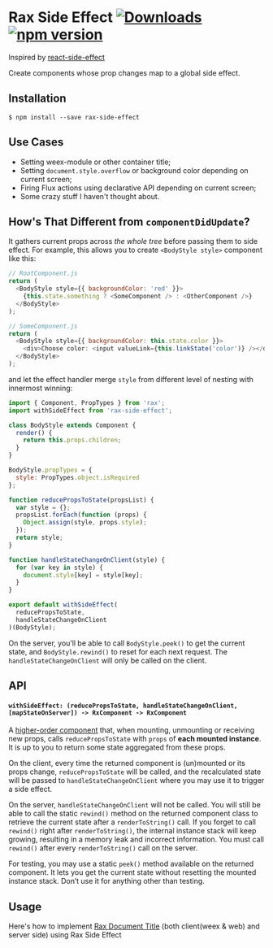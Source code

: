 # Rax Side Effect [![Downloads](https://img.shields.io/npm/dm/rax-side-effect.svg)](https://npmjs.com/rax-side-effect) [![npm version](https://img.shields.io/npm/v/rax-side-effect.svg?style=flat)](https://www.npmjs.com/package/rax-side-effect)

Inspired by [react-side-effect](https://github.com/gaearon/react-side-effect)

Create components whose prop changes map to a global side effect.

## Installation

```
$ npm install --save rax-side-effect
```

## Use Cases


* Setting weex-module or other container title;
* Setting `document.style.overflow` or background color depending on current screen;
* Firing Flux actions using declarative API depending on current screen;
* Some crazy stuff I haven't thought about.

## How's That Different from `componentDidUpdate`?

It gathers current props across *the whole tree* before passing them to side effect. For example, this allows you to create `<BodyStyle style>` component like this:

```js
// RootComponent.js
return (
  <BodyStyle style={{ backgroundColor: 'red' }}>
    {this.state.something ? <SomeComponent /> : <OtherComponent />}
  </BodyStyle>
);

// SomeComponent.js
return (
  <BodyStyle style={{ backgroundColor: this.state.color }}>
    <div>Choose color: <input valueLink={this.linkState('color')} /></div>
  </BodyStyle>
);
```

and let the effect handler merge `style` from different level of nesting with innermost winning:

```js
import { Component, PropTypes } from 'rax';
import withSideEffect from 'rax-side-effect';

class BodyStyle extends Component {
  render() {
    return this.props.children;
  }
}

BodyStyle.propTypes = {
  style: PropTypes.object.isRequired
};

function reducePropsToState(propsList) {
  var style = {};
  propsList.forEach(function (props) {
    Object.assign(style, props.style);
  });
  return style;
}

function handleStateChangeOnClient(style) {
  for (var key in style) {
    document.style[key] = style[key];
  }
}

export default withSideEffect(
  reducePropsToState,
  handleStateChangeOnClient
)(BodyStyle);
```

On the server, you’ll be able to call `BodyStyle.peek()` to get the current state, and `BodyStyle.rewind()` to reset for each next request. The `handleStateChangeOnClient` will only be called on the client.

## API

#### `withSideEffect: (reducePropsToState, handleStateChangeOnClient, [mapStateOnServer]) -> RxComponent -> RxComponent`

A [higher-order component](https://medium.com/@dan_abramov/mixins-are-dead-long-live-higher-order-components-94a0d2f9e750) that, when mounting, unmounting or receiving new props, calls `reducePropsToState` with `props` of **each mounted instance**. It is up to you to return some state aggregated from these props.

On the client, every time the returned component is (un)mounted or its props change, `reducePropsToState` will be called, and the recalculated state will be passed to `handleStateChangeOnClient` where you may use it to trigger a side effect.

On the server, `handleStateChangeOnClient` will not be called. You will still be able to call the static `rewind()` method on the returned component class to retrieve the current state after a `renderToString()` call. If you forget to call `rewind()` right after `renderToString()`, the internal instance stack will keep growing, resulting in a memory leak and incorrect information. You must call `rewind()` after every `renderToString()` call on the server.

For testing, you may use a static `peek()` method available on the returned component. It lets you get the current state without resetting the mounted instance stack. Don’t use it for anything other than testing.

## Usage

Here's how to implement [Rax Document Title](https://github.com/qddegtya/rax-document-title) (both client(weex & web) and server side) using Rax Side Effect

